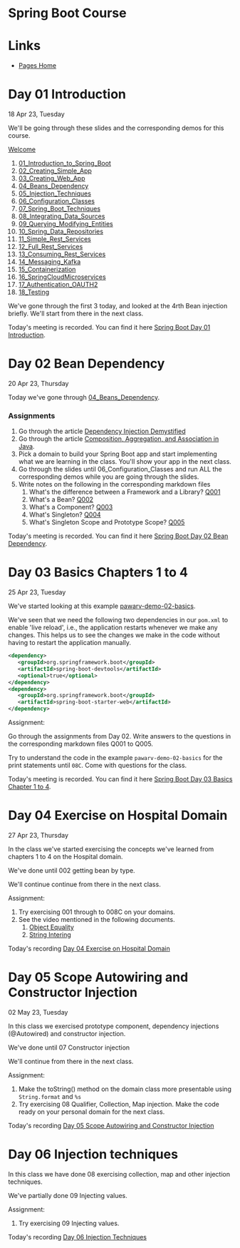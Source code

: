 # Spring Boot Course

# Links
- [Pages Home](pages/Home.md)
  
# Day 01 Introduction 

18 Apr 23, Tuesday

We'll be going through these slides and the corresponding demos for this course.

[Welcome](https://github.com/rumq/spring-boot-in-3-weeks/blob/master/slides/pdfs/00-Welcome.pptx.pdf)

1. [01_Introduction_to_Spring_Boot](https://github.com/rumq/spring-boot-in-3-weeks/blob/master/slides/pdfs/01_Introduction_to_Spring_Boot.pptx.pdf)
2. [02_Creating_Simple_App](https://github.com/rumq/spring-boot-in-3-weeks/blob/master/slides/pdfs/02_Creating_Simple_App.pptx.pdf)
3. [03_Creating_Web_App](https://github.com/rumq/spring-boot-in-3-weeks/blob/master/slides/pdfs/03_Creating_Web_App.pptx.pdf)
4. [04_Beans_Dependency](https://github.com/rumq/spring-boot-in-3-weeks/blob/master/slides/pdfs/04_Beans_DependencyInjection.pptx.pdf)
5. [05_Injection_Techniques](https://github.com/rumq/spring-boot-in-3-weeks/blob/master/slides/pdfs/05_Injection_Techniques.pptx.pdf)
6. [06_Configuration_Classes](https://github.com/rumq/spring-boot-in-3-weeks/blob/master/slides/pdfs/06_Configuration_Classes.pptx.pdf)
7. [07_Spring_Boot_Techniques](https://github.com/rumq/spring-boot-in-3-weeks/blob/master/slides/pdfs/07_Spring_Boot_Techniques.pptx.pdf)
8. [08_Integrating_Data_Sources](https://github.com/rumq/spring-boot-in-3-weeks/blob/master/slides/pdfs/08_Integrating_Data_Sources.pptx.pdf)
9. [09_Querying_Modifying_Entities](https://github.com/rumq/spring-boot-in-3-weeks/blob/master/slides/pdfs/09_Querying_Modifying_Entities.pptx.pdf)
10. [10_Spring_Data_Repositories](https://github.com/rumq/spring-boot-in-3-weeks/blob/master/slides/pdfs/10_Spring_Data_Repositories.pptx.pdf)
11. [11_Simple_Rest_Services](https://github.com/rumq/spring-boot-in-3-weeks/blob/master/slides/pdfs/11_Simple_Rest_Services.pptx.pdf)
12. [12_Full_Rest_Services](https://github.com/rumq/spring-boot-in-3-weeks/blob/master/slides/pdfs/12_Full_Rest_Services.pptx.pdf)
13. [13_Consuming_Rest_Services](https://github.com/rumq/spring-boot-in-3-weeks/blob/master/slides/pdfs/13_Consuming_Rest_Services.pptx.pdf)
14. [14_Messaging_Kafka](https://github.com/rumq/spring-boot-in-3-weeks/blob/master/slides/pdfs/14_Messaging_Kafka.pptx.pdf)
15. [15_Containerization](https://github.com/rumq/spring-boot-in-3-weeks/blob/master/slides/pdfs/15_Containerization.pptx.pdf)
16. [16_SpringCloudMicroservices](https://github.com/rumq/spring-boot-in-3-weeks/blob/master/slides/pdfs/16_SpringCloudMicroservices.pptx.pdf)
17. [17_Authentication_OAUTH2](https://github.com/rumq/spring-boot-in-3-weeks/blob/master/slides/pdfs/17_Authentication_OAUTH2.pptx.pdf)
18. [18_Testing](https://github.com/rumq/spring-boot-in-3-weeks/blob/master/slides/pdfs/18_Testing.pptx.pdf)

We've gone through the first 3 today, and looked at the 4rth Bean injection briefly. We'll start from there in the next class.

Today's meeting is recorded. You can find it here [Spring Boot Day 01 Introduction](https://drive.google.com/file/d/1Y66X-1sJSfrGhCemM0Ggh50nbCrNu8mj/view?usp=share_link).

# Day 02 Bean Dependency

20 Apr 23, Thursday

Today we've gone through [04_Beans_Dependency](https://github.com/rumq/spring-boot-in-3-weeks/blob/master/slides/pdfs/04_Beans_DependencyInjection.pptx.pdf).

### Assignments 
1. Go through the article [Dependency Injection Demystified](https://www.jamesshore.com/v2/blog/2006/dependency-injection-demystified)
2. Go through the article [Composition, Aggregation, and Association in Java](https://www.baeldung.com/java-composition-aggregation-association).
3. Pick a domain to build your Spring Boot app and start implementing what we are learning in the class. You'll show your app in the next class.
4. Go through the slides until 06_Configuration_Classes and run ALL the corresponding demos while you are going through the slides.
5. Write notes on the following in the corresponding markdown files
   1. What's the difference between a Framework and a Library? [Q001](Q001FrameworkVsLibary.md)
   2. What's a Bean? [Q002](Q002WhatsABean.md)
   3. What's a Component? [Q003](Q003WhatsAComponent.md)
   4. What's Singleton? [Q004](Q004WhatsASingleton.md)
   5. What's Singleton Scope and Prototype Scope? [Q005](Q005SingletonVsPrototypeScope.md)

Today's meeting is recorded. You can find it here [Spring Boot Day 02 Bean Dependency](https://drive.google.com/file/d/1EtrYeZHOkxTqGdNoDig-sBKhwwvMpy6z/view?usp=share_link).

# Day 03 Basics Chapters 1 to 4

25 Apr 23, Tuesday

We've started looking at this example [pawarv-demo-02-basics](https://github.com/rumq/spring-boot-in-3-weeks/tree/master/pawarv/pawarv-demo-02-basics).

We've seen that we need the following two dependencies in our `pom.xml` to enable 'live reload', i.e., the application restarts whenever we make any changes. 
This helps us to see the changes we make in the code without having to restart the application manually.

```xml
<dependency>
   <groupId>org.springframework.boot</groupId>
   <artifactId>spring-boot-devtools</artifactId>
   <optional>true</optional>
</dependency>
<dependency>
   <groupId>org.springframework.boot</groupId>
   <artifactId>spring-boot-starter-web</artifactId>
</dependency>
```

Assignment:

Go through the assignments from Day 02.
Write answers to the questions in the corresponding markdown files Q001 to Q005.

Try to understand the code in the example `pawarv-demo-02-basics` for the print statements until `08C`. 
Come with questions for the class.


Today's meeting is recorded. You can find it here [Spring Boot Day 03 Basics Chapter 1 to 4](https://drive.google.com/file/d/1zsJtVfgeVuPQa3KpOBwRBmbcbu15hLq8/view?usp=share_link).

# Day 04 Exercise on Hospital Domain

27 Apr 23, Thursday

In the class we've started exercising the concepts we've learned from chapters 1 to 4 on the Hospital domain.

We've done until 002 getting bean by type.

We'll continue continue from there in the next class.


Assignment:

1. Try exercising 001 through to 008C on your domains.
2. See the video mentioned in the following documents.
   1. [Object Equality](https://github.com/rumq/java-corejava-course/blob/main/pages/ObjectEquality.md)
   2. [String Intering](https://github.com/rumq/java-corejava-course/blob/main/pages/StringIntern.md)

Today's recording [Day 04 Exercise on Hospital Domain](https://drive.google.com/file/d/1SLYeBkIYACke3z9QpGpGcKS2AJEZDnVa/view?usp=share_link)

# Day 05 Scope Autowiring and Constructor Injection

02 May 23, Tuesday

In this class we exercised prototype component, dependency injections (@Autowired) and constructor injection.

We've done until 07 Constructor injection

We'll continue from there in the next class.


Assignment:
1. Make the toString() method on the domain class more presentable using ```String.format``` and ```%s``` 
2. Try exercising 08 Qualifier, Collection, Map injection. Make the code ready on your personal domain for the next class.

Today's recording [Day 05 Scope Autowiring and Constructor Injection](https://drive.google.com/file/d/1Y3LHAWUr9cS98DieaRuur_yd_IB9we5A/view?usp=sharing)

# Day 06  Injection techniques

In this class we have done 08 exercising collection, map and other injection techniques.

We've partially done 09 Injecting values.

Assignment:
1. Try exercising 09 Injecting values.

Today's recording [Day 06 Injection Techniques](https://drive.google.com/file/d/1L6Mr5gjXsKK-etgta0m8FE2IbdQbysCa/view?usp=share_link)

